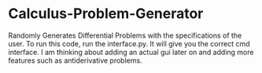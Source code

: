 # Calculus-Problem-Generator
Randomly Generates Differential Problems with the specifications of the user.
To run this code, run the interface.py. It will give you the correct cmd interface. 
I am thinking about adding an actual gui later on and adding more features such as antiderivative problems. 
